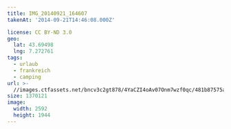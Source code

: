 ```yaml
---
title: IMG_20140921_164607
takenAt: '2014-09-21T14:46:08.000Z'

license: CC BY-ND 3.0
geo:
  lat: 43.69498
  lng: 7.272761
tags:
  - urlaub
  - frankreich
  - camping
url: >-
  //images.ctfassets.net/bncv3c2gt878/4YaCZI4oAv07Onm7wzf0qc/481b87575a6fa698cfb87f1b7834935d/img_20140921_164607_27696438894_o
size: 1370121
image:
  width: 2592
  height: 1944
---
```

